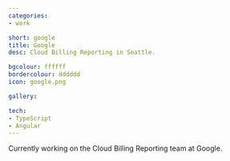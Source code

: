 ```yaml
---
categories:
- work

short: google
title: Google
desc: Cloud Billing Reporting in Seattle.

bgcolour: ffffff
bordercolour: dddddd
icon: google.png

gallery:

tech:
- TypeScript
- Angular
---
```


Currently working on the Cloud Billing Reporting team at Google.